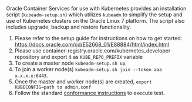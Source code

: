 Oracle Container Services for use with Kubernetes provides an installation script (`kubeadm-setup.sh`) which utilizes `kubeadm` to simplify
the setup and use of Kubernetes clusters on the Oracle Linux 7 platform. The script also includes upgrade, backup and restore functionality.

1. Please refer to the setup guide for instructions on how to get started: https://docs.oracle.com/cd/E52668_01/E88884/html/index.html
2. Please use container-registry.oracle.com/kubernetes_developer repository and export it as `KUBE_REPO_PREFIX` variable
3. To create a master node `kubeadm-setup.sh up`.
4. To join a worker node(s) `kubeadm-setup.sh join --token aaa x.x.x.x:6443`.
5. Once the master and worker node(s) are created, `export KUBECONFIG=path to admin.conf`
6. Follow the standard [conformance instructions](https://github.com/cncf/k8s-conformance/blob/master/instructions.md) to execute test.
